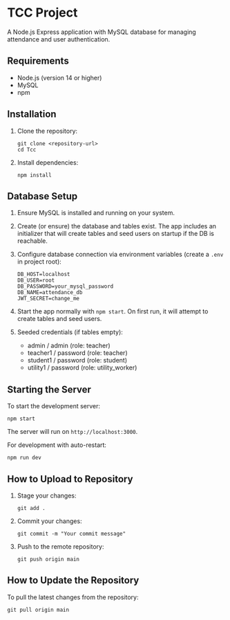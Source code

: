 # TCC Project

A Node.js Express application with MySQL database for managing attendance and user authentication.

## Requirements

- Node.js (version 14 or higher)
- MySQL
- npm

## Installation

1. Clone the repository:
   ```
   git clone <repository-url>
   cd Tcc
   ```

2. Install dependencies:
   ```
   npm install
   ```

## Database Setup

1. Ensure MySQL is installed and running on your system.

2. Create (or ensure) the database and tables exist. The app includes an initializer that will create tables and seed users on startup if the DB is reachable.

3. Configure database connection via environment variables (create a `.env` in project root):
   ```
   DB_HOST=localhost
   DB_USER=root
   DB_PASSWORD=your_mysql_password
   DB_NAME=attendance_db
   JWT_SECRET=change_me
   ```

4. Start the app normally with `npm start`. On first run, it will attempt to create tables and seed users.

5. Seeded credentials (if tables empty):
   - admin / admin (role: teacher)
   - teacher1 / password (role: teacher)
   - student1 / password (role: student)
   - utility1 / password (role: utility_worker)

## Starting the Server

To start the development server:

```
npm start
```

The server will run on `http://localhost:3000`.

For development with auto-restart:

```
npm run dev
```

## How to Upload to Repository

1. Stage your changes:
   ```
   git add .
   ```

2. Commit your changes:
   ```
   git commit -m "Your commit message"
   ```

3. Push to the remote repository:
   ```
   git push origin main
   ```

## How to Update the Repository

To pull the latest changes from the repository:

```
git pull origin main
